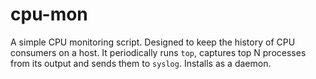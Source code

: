 # cpu-mon

A simple CPU monitoring script. Designed to keep the history of CPU consumers on a host.
It periodically runs `top`, captures top N processes from its output and sends them to `syslog`.
Installs as a daemon.
